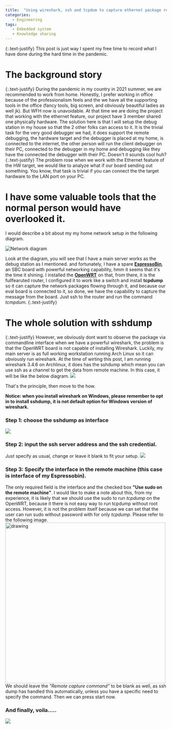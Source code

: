 ```yaml
---
title:  "Using wireshark, ssh and tcpdum to capture ethernet package remotely"
categories:
   - Engineering
tags:
   - Embedded system
   - Knowledge sharing
---
```

{:.text-justify}
This post is just way I spent my free time to record what I have done during the hard time in the pandemic.

# The background story
{:.text-justify}
During the pandemic in my country in 2021 summer, we are recommended to work from home. Honestly, I prefer working in office because of the professionalism feels and the we have all the supporting tools in the office (fancy tools, big screen, and obviously beautiful ladies as well jk). But WFH now is unavoidable. At that time we are doing the project that working with the ethernet feature, our project have 3 member shared one physically hardware. The solution here is that I will setup the debug station in my house so that the 2 other folks can access to it. It is the trivial task for the very good debugger we had, it does support the remote debugging, the hardware target and the debugger is placed at my home, is connected to the internet, the other person will run the client debugger on their PC, connected to the debugger in my home and debugging like they have the connected the debugger with their PC. Doesn't it sounds cool huh?
{:.text-justify}
The problem rose when we work with the Ethernet feature of the HW target, we would like to analyze what if our board sending out something. You know, that task is trivial if you can connect the the target hardware to the LAN port on your PC.

# I have some valuable tools that the normal person would have overlooked it.
I would describe a bit about my my home network setup in the following diagram.

![Network diagram](https://drive.rtos.dev/f/6347be14a39a47d4b158/?raw=1)

Look at the diagram, you will see that I have a main server works as the debug station as I mentioned. and fortunately, I have a spare [**EspressoBin**](http://espressobin.net/), an SBC board with powerful networking capability, hmm it seems that it's the time it shining. I installed the [**OpenWRT**](https://openwrt.org/) on that, from there, it is the fullfearuted router, I configured it to work like a switch and install **tcpdump** so it can capture the network packages flowing through it, and because our eval board is connected to it, so done, we have the capability to capture the message from the board. Just ssh to the router and run the command *tcmpdum*.
{:.text-justify}


# The whole solution with sshdump

{:.text-justify}
However, we obviously dont want to observe the package via commandline interface when we have a powerful wireshark, the problem is that the OpenWRT board is not capable of installing Wireshark. Luckily, my main server is as full working workstation running Arch Linux so it can obviously run wireshark. At the time of wirting this post, I am running wireshark 3.4.6 on Archlinux, it does has the sshdump which mean you can use ssh as a channel to get the data from remote machine. In this case, it will be like the below diagram. 
![](https://drive.rtos.dev/f/8d584b2db5734d32bf56/?raw=1)

That's the principle, then move to the how. 

**Notice: when you install wireshark on Windows, please remember to opt in to install sshdump, it is not default option for Windows version of wireshark.** 

### Step 1: choose the sshdump as interface
![](https://drive.rtos.dev/f/819811cefad543d2b604/?raw=1)

### Step 2: input the ssh server address and the ssh credential.
Just specify as usual, change or leave it blank to fit your setup.
![](https://drive.rtos.dev/f/ffa9bb42815a42149550/?raw=1)

### Step 3: Specify the interface in the remote machine (this case is interface of my Espressobin).
The only required field is the interface and the checked box **"Use sudo on the remote machine"**. I would like to make a note about this, from my experience, it is likely that we should use the sudo to run *tcpdump* on the OpenWRT, because it there is not easy way to run tcpdump without root access. However, it is not the problem itself because we can set that the user can run sudo without password with for only *tcpdump*. Please refer to the following image.
<img src="https://drive.rtos.dev/f/48ecde620d794b9bbd96/?raw=1" alt="drawing" width="500"/>
We should leave the *"Remote capture command"* to be blank as well, as ssh dump has handled this automatically, unless you have a specific need to specify the command. Then we can press start now.

### And finally, voila.....
![](https://drive.rtos.dev/f/8b53041e2fc047d49197/?raw=1)
